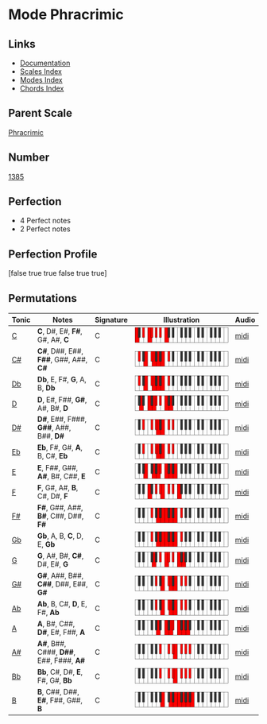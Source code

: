 # Mode Phracrimic

## Links

- [Documentation](index.md)
- [Scales Index](Scales.md)
- [Modes Index](Modes.md)
- [Chords Index](Chords.md)

## Parent Scale

[Phracrimic](ScalePhracrimic.md)

## Number

[1385](https://ianring.com/musictheory/scales/1385)

## Perfection

- 4 Perfect notes
- 2 Perfect notes

## Perfection Profile

[false true true false true true]

## Permutations

| Tonic | Notes | Signature | Illustration | Audio |
|-------|-------|-----------|--------------|-------|
| [C](ModeCNaturalPhracrimic.md) | **C**, D#, E#, **F#**, G#, A#, **C** | C | ![CNaturalPhracrimic](ModeCNaturalPhracrimic.png) | [midi](https://github.com/edipermadi/music/blob/main/docs/ModeCNaturalPhracrimic.mid?raw=true) |
| [C#](ModeCSharpPhracrimic.md) | **C#**, D##, E##, **F##**, G##, A##, **C#** | C | ![CSharpPhracrimic](ModeCSharpPhracrimic.png) | [midi](https://github.com/edipermadi/music/blob/main/docs/ModeCSharpPhracrimic.mid?raw=true) |
| [Db](ModeDFlatPhracrimic.md) | **Db**, E, F#, **G**, A, B, **Db** | C | ![DFlatPhracrimic](ModeDFlatPhracrimic.png) | [midi](https://github.com/edipermadi/music/blob/main/docs/ModeDFlatPhracrimic.mid?raw=true) |
| [D](ModeDNaturalPhracrimic.md) | **D**, E#, F##, **G#**, A#, B#, **D** | C | ![DNaturalPhracrimic](ModeDNaturalPhracrimic.png) | [midi](https://github.com/edipermadi/music/blob/main/docs/ModeDNaturalPhracrimic.mid?raw=true) |
| [D#](ModeDSharpPhracrimic.md) | **D#**, E##, F###, **G##**, A##, B##, **D#** | C | ![DSharpPhracrimic](ModeDSharpPhracrimic.png) | [midi](https://github.com/edipermadi/music/blob/main/docs/ModeDSharpPhracrimic.mid?raw=true) |
| [Eb](ModeEFlatPhracrimic.md) | **Eb**, F#, G#, **A**, B, C#, **Eb** | C | ![EFlatPhracrimic](ModeEFlatPhracrimic.png) | [midi](https://github.com/edipermadi/music/blob/main/docs/ModeEFlatPhracrimic.mid?raw=true) |
| [E](ModeENaturalPhracrimic.md) | **E**, F##, G##, **A#**, B#, C##, **E** | C | ![ENaturalPhracrimic](ModeENaturalPhracrimic.png) | [midi](https://github.com/edipermadi/music/blob/main/docs/ModeENaturalPhracrimic.mid?raw=true) |
| [F](ModeFNaturalPhracrimic.md) | **F**, G#, A#, **B**, C#, D#, **F** | C | ![FNaturalPhracrimic](ModeFNaturalPhracrimic.png) | [midi](https://github.com/edipermadi/music/blob/main/docs/ModeFNaturalPhracrimic.mid?raw=true) |
| [F#](ModeFSharpPhracrimic.md) | **F#**, G##, A##, **B#**, C##, D##, **F#** | C | ![FSharpPhracrimic](ModeFSharpPhracrimic.png) | [midi](https://github.com/edipermadi/music/blob/main/docs/ModeFSharpPhracrimic.mid?raw=true) |
| [Gb](ModeGFlatPhracrimic.md) | **Gb**, A, B, **C**, D, E, **Gb** | C | ![GFlatPhracrimic](ModeGFlatPhracrimic.png) | [midi](https://github.com/edipermadi/music/blob/main/docs/ModeGFlatPhracrimic.mid?raw=true) |
| [G](ModeGNaturalPhracrimic.md) | **G**, A#, B#, **C#**, D#, E#, **G** | C | ![GNaturalPhracrimic](ModeGNaturalPhracrimic.png) | [midi](https://github.com/edipermadi/music/blob/main/docs/ModeGNaturalPhracrimic.mid?raw=true) |
| [G#](ModeGSharpPhracrimic.md) | **G#**, A##, B##, **C##**, D##, E##, **G#** | C | ![GSharpPhracrimic](ModeGSharpPhracrimic.png) | [midi](https://github.com/edipermadi/music/blob/main/docs/ModeGSharpPhracrimic.mid?raw=true) |
| [Ab](ModeAFlatPhracrimic.md) | **Ab**, B, C#, **D**, E, F#, **Ab** | C | ![AFlatPhracrimic](ModeAFlatPhracrimic.png) | [midi](https://github.com/edipermadi/music/blob/main/docs/ModeAFlatPhracrimic.mid?raw=true) |
| [A](ModeANaturalPhracrimic.md) | **A**, B#, C##, **D#**, E#, F##, **A** | C | ![ANaturalPhracrimic](ModeANaturalPhracrimic.png) | [midi](https://github.com/edipermadi/music/blob/main/docs/ModeANaturalPhracrimic.mid?raw=true) |
| [A#](ModeASharpPhracrimic.md) | **A#**, B##, C###, **D##**, E##, F###, **A#** | C | ![ASharpPhracrimic](ModeASharpPhracrimic.png) | [midi](https://github.com/edipermadi/music/blob/main/docs/ModeASharpPhracrimic.mid?raw=true) |
| [Bb](ModeBFlatPhracrimic.md) | **Bb**, C#, D#, **E**, F#, G#, **Bb** | C | ![BFlatPhracrimic](ModeBFlatPhracrimic.png) | [midi](https://github.com/edipermadi/music/blob/main/docs/ModeBFlatPhracrimic.mid?raw=true) |
| [B](ModeBNaturalPhracrimic.md) | **B**, C##, D##, **E#**, F##, G##, **B** | C | ![BNaturalPhracrimic](ModeBNaturalPhracrimic.png) | [midi](https://github.com/edipermadi/music/blob/main/docs/ModeBNaturalPhracrimic.mid?raw=true) |
